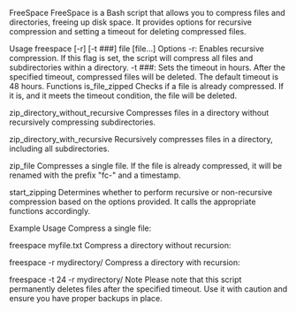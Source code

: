 FreeSpace
FreeSpace is a Bash script that allows you to compress files and directories, freeing up disk space. It provides options for recursive compression and setting a timeout for deleting compressed files.

Usage
freespace [-r] [-t ###] file [file...]
Options
-r: Enables recursive compression. If this flag is set, the script will compress all files and subdirectories within a directory.
-t ###: Sets the timeout in hours. After the specified timeout, compressed files will be deleted. The default timeout is 48 hours.
Functions
is_file_zipped
Checks if a file is already compressed. If it is, and it meets the timeout condition, the file will be deleted.

zip_directory_without_recursive
Compresses files in a directory without recursively compressing subdirectories.

zip_directory_with_recursive
Recursively compresses files in a directory, including all subdirectories.

zip_file
Compresses a single file. If the file is already compressed, it will be renamed with the prefix "fc-" and a timestamp.

start_zipping
Determines whether to perform recursive or non-recursive compression based on the options provided. It calls the appropriate functions accordingly.

Example Usage
Compress a single file:

freespace myfile.txt
Compress a directory without recursion:

freespace -r mydirectory/
Compress a directory with recursion:

freespace -t 24 -r mydirectory/
Note
Please note that this script permanently deletes files after the specified timeout. Use it with caution and ensure you have proper backups in place.